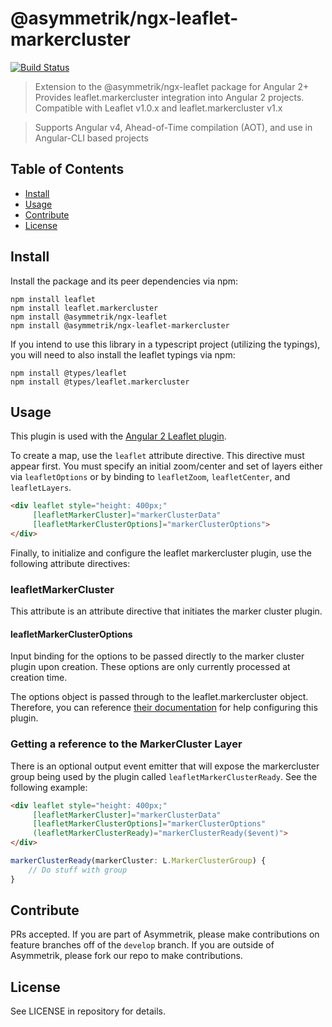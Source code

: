 # @asymmetrik/ngx-leaflet-markercluster

[![Build Status][travis-image]][travis-url]

[travis-url]: https://travis-ci.org/Asymmetrik/ngx-leaflet-markercluster/
[travis-image]: https://travis-ci.org/Asymmetrik/ngx-leaflet-markercluster.svg


> Extension to the @asymmetrik/ngx-leaflet package for Angular 2+
> Provides leaflet.markercluster integration into Angular 2 projects. Compatible with Leaflet v1.0.x and leaflet.markercluster v1.x

> Supports Angular v4, Ahead-of-Time compilation (AOT), and use in Angular-CLI based projects


## Table of Contents
- [Install](#install)
- [Usage](#usage)
- [Contribute](#contribute)
- [License](#license)


## Install
Install the package and its peer dependencies via npm:
```
npm install leaflet
npm install leaflet.markercluster
npm install @asymmetrik/ngx-leaflet
npm install @asymmetrik/ngx-leaflet-markercluster
```

If you intend to use this library in a typescript project (utilizing the typings), you will need to also install the leaflet typings via npm:
```
npm install @types/leaflet
npm install @types/leaflet.markercluster
```

## Usage

This plugin is used with the [Angular 2 Leaflet plugin](https://github.com/Asymmetrik/ngx-leaflet).

To create a map, use the ```leaflet``` attribute directive. This directive must appear first.
You must specify an initial zoom/center and set of layers either via ```leafletOptions``` or by binding to ```leafletZoom```, ```leafletCenter```, and ```leafletLayers```.

```html
<div leaflet style="height: 400px;"
     [leafletMarkerCluster]="markerClusterData"
     [leafletMarkerClusterOptions]="markerClusterOptions">
</div>
```

Finally, to initialize and configure the leaflet markercluster plugin, use the following attribute directives:

### leafletMarkerCluster
This attribute is an attribute directive that initiates the marker cluster plugin. 

#### leafletMarkerClusterOptions
Input binding for the options to be passed directly to the marker cluster plugin upon creation.
These options are only currently processed at creation time.

The options object is passed through to the leaflet.markercluster object.
Therefore, you can reference [their documentation](https://github.com/Leaflet/Leaflet.markercluster) for help configuring this plugin. 


### Getting a reference to the MarkerCluster Layer
There is an optional output event emitter that will expose the markercluster group being used by the plugin called ```leafletMarkerClusterReady```.
See the following example:

```html
<div leaflet style="height: 400px;"
     [leafletMarkerCluster]="markerClusterData"
     [leafletMarkerClusterOptions]="markerClusterOptions"
     (leafletMarkerClusterReady)="markerClusterReady($event)">
</div>
```

```js
markerClusterReady(markerCluster: L.MarkerClusterGroup) {
	// Do stuff with group
}
```


## Contribute
PRs accepted. If you are part of Asymmetrik, please make contributions on feature branches off of the ```develop``` branch. If you are outside of Asymmetrik, please fork our repo to make contributions.

## License
See LICENSE in repository for details.
